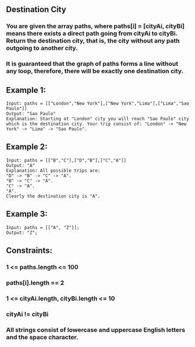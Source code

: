 ## Destination City

### You are given the array paths, where paths[i] = [cityAi, cityBi] means there exists a direct path going from cityAi to cityBi. Return the destination city, that is, the city without any path outgoing to another city.

### It is guaranteed that the graph of paths forms a line without any loop, therefore, there will be exactly one destination city.

## Example 1:

```node
Input: paths = [["London","New York"],["New York","Lima"],["Lima","Sao Paulo"]]
Output: "Sao Paulo"
Explanation: Starting at "London" city you will reach "Sao Paulo" city which is the destination city. Your trip consist of: "London" -> "New York" -> "Lima" -> "Sao Paulo".

```

## Example 2:

```node
Input: paths = [["B","C"],["D","B"],["C","A"]]
Output: "A"
Explanation: All possible trips are:
"D" -> "B" -> "C" -> "A".
"B" -> "C" -> "A".
"C" -> "A".
"A".
Clearly the destination city is "A".

```

## Example 3:

```node
Input: paths = [["A", "Z"]];
Output: "Z";
```

## Constraints:

### 1 <= paths.length <= 100

### paths[i].length == 2

### 1 <= cityAi.length, cityBi.length <= 10

### cityAi != cityBi

### All strings consist of lowercase and uppercase English letters and the space character.
